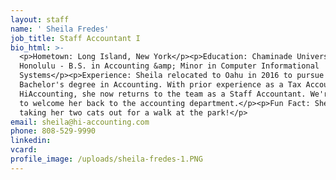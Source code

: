 ```yaml
---
layout: staff
name: ' Sheila Fredes'
job_title: Staff Accountant I
bio_html: >-
  <p>Hometown: Long Island, New York</p><p>Education: Chaminade University of
  Honolulu - B.S. in Accounting &amp; Minor in Computer Informational
  Systems</p><p>Experience: Sheila relocated to Oahu in 2016 to pursue her
  Bachelor's degree in Accounting. With prior experience as a Tax Accountant at
  HiAccounting, she now returns to the team as a Staff Accountant. We're excited
  to welcome her back to the accounting department.</p><p>Fun Fact: Sheila loves
  taking her two cats out for a walk at the park!</p>
email: sheila@hi-accounting.com
phone: 808-529-9990
linkedin:
vcard:
profile_image: /uploads/sheila-fredes-1.PNG
---
```

